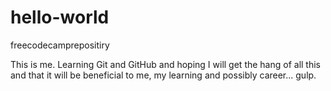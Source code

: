 # hello-world
freecodecamprepositiry

This is me. Learning Git and GitHub and hoping I will get the hang of all this and that it will be beneficial to me, my learning and possibly career... gulp.
